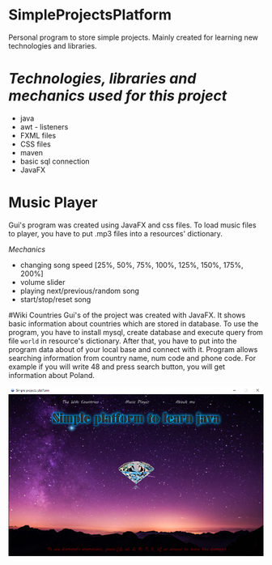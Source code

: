 # SimpleProjectsPlatform

Personal program to store simple projects. 
Mainly created for learning new technologies and libraries.


# ***Technologies, libraries and mechanics used for this project***
- java
- awt - listeners
- FXML files
- CSS files
- maven
- basic sql connection
- JavaFX

# Music Player
Gui's program was created using JavaFX and css files.
To load music files to player, you have to put .mp3 files into a resources' dictionary.

*Mechanics*
- changing song speed [25%, 50%, 75%, 100%, 125%, 150%, 175%, 200%]
- volume slider
- playing next/previous/random song
- start/stop/reset song

#Wiki Countries
Gui's of the project was created with JavaFX. It shows basic information about countries
which are stored in database. To use the program, you have to install mysql, create database and execute query from
file `world` in resource's dictionary. After that, you have to put into the program data about of your local base
and connect with it. Program allows searching information from country name, num code and phone code. For example if
you will write 48 and press search button, you will get information about Poland.


![](src/main/resources/com/example/simpleprojectsplatform/Screenshots/Main.png)






